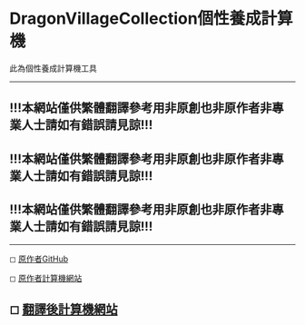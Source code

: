 # DragonVillageCollection個性養成計算機

此為個性養成計算機工具

---

##  !!!本網站僅供繁體翻譯參考用非原創也非原作者非專業人士請如有錯誤請見諒!!!

##  !!!本網站僅供繁體翻譯參考用非原創也非原作者非專業人士請如有錯誤請見諒!!!

##  !!!本網站僅供繁體翻譯參考用非原創也非原作者非專業人士請如有錯誤請見諒!!!

---


◻ [原作者GitHub](https://github.com/jbilee/dvc)

◻ [原作者計算機網站](https://jbilee.github.io/dvc/calc/)

◻ [翻譯後計算機網站](https://yccccode.github.io/)
---